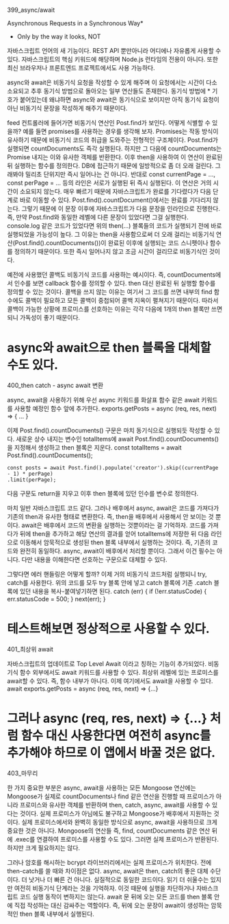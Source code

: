 399_async/await

Asynchronous Requests in a Synchronous Way*
* Only by the way it looks, NOT 

자바스크립트 언어의 새 기능이다. REST API 뿐만아니라 어디에나 자유롭게 사용할 수 있다. 자바스크립트의 핵심 키워드에 해당하며 Node.js 런타임의 전용이 아니다. 또한 최신 브라우저나 프론트엔드 프로젝트에서도 사용 가능하다. 

async와 await은 비동기식 요청을 작성할 수 있게 해주며 이 요청에서는 시간이 다소 소요되고 추후 동기식 방법으로 돌아오는 일부 연산들도 존재한다.
동기식 방법에 * 기호가 붙어있는데 왜냐하면 async와 await은 동기식으로 보이지만 아직 동기식 요청이 아닌 비동기식 문장을 작성하게 해주기 때문이다. 

feed 컨트롤러에 들어가면 비동기식 연산인 Post.find가 보인다. 어떻게 식별할 수 있을까? 
예를 들면 promises를 사용하는 경우를 생각해 보자. Promises는 작동 방식이 유사하기 때문에 비동기식 코드의 취급을 도와주는 전형적인 구조체이다. 
Post.find가 실행되면 countDocuments도 즉각 실행된다. 하지만 그 다음에 countDocuments는 Promise 내지는 이와 유사한 객체를 반환한다. 이후 then을 사용하여 이 연산이 완료된 뒤 실행하는 함수를 정의한다. DB에 접근하기 때문에 일방적으로 좀 더 오래 걸린다. 그래봐야 밀리초 단위지만 즉시 일어나는 건 아니다.
반대로 const currentPage = ..., const perPage = ... 등의 라인은 서로가 실행된 뒤 즉시 실행된다. 이 연산은 거의 시간이 소요되지 않는다. 매우 빠르기 때문에 자바스크립트가 완료를 기다렸다가 다음 단계로 바로 이동할 수 있다. Post.find().countDocument()에서는 완료를 기다리지 않는다. 그렇기 때문에 이 문장 이후에 자바스크립트가 다음 문장을 인라인으로 진행한다. 즉, 만약 Post.find와 동일한 레벨에 다른 문장이 있었다면 그걸 실행한다. console.log 같은 코드가 있었다면 위의 then(...) 블록들의 코드가 실행되기 전에 바로 실행되었을 가능성이 높다. 그 이유는 then을 사용함으로써 더 오래 걸리는 비동기식 연산(Post.find().countDocuments())이 완료된 이후에 실행되는 코드 스니펫이나 함수를 정의하기 때문이다. 또한 즉시 일어나지 않고 조금 시간이 걸리므로 비동기식인 것이다. 

예전에 사용했던 콜백도 비동기식 코드를 사용하는 예시이다. 즉, countDocuments에서 인수를 보면 callback 함수를 정의할 수 있다. then 대신 완료된 뒤 실행할 함수를 정의할 수 있는 것이다. 콜백을 쓰지 않는 이유는 여기서 그 코드를 쓰면 내부의 find 함수에도 콜백이 필요하고 모든 콜백이 중첩되어 콜백 지옥이 펼쳐지기 때문이다. 
따라서 콜백이 가능한 상황에 프로미스를 선호하는 이유는 각각 다음에 1개의 then 블록만 쓰면 되니 가독성이 좋기 때문이다.

async와 await으로 then 블록을 대체할 수도 있다.
============================================================================================
400_then catch - async await 변환

async, await을 사용하기 위해 우선 async 키워드를 화살표 함수 같은 await 키워드를 사용할 예정인 함수 앞에 추가한다.
    exports.getPosts = async (req, res, next) => { ... }

이제 Post.find().countDocuments() 구문은 마치 동기식으로 실행되듯 작성할 수 있다. 새로운 상수 내지는 변수인 totalItems에 await Post.find().countDocuments()을 지정해서 생성하고 then 블록은 지운다.
    const totalItems = await Post.find().countDocuments();

    const posts = await Post.find().populate('creator').skip((currentPage - 1) * perPage)
    .limit(perPage);
다음 구문도 return을 지우고 이후 then 블록에 있던 인수를 변수로 정의한다.

마치 일반 자바스크립트 코드 같다. 그러나 배후에서 async, await은 코드를 가져다가 기존의 then과 유사한 형태로 변환한다. 즉, then을 배후에서 사용해서 안 보이는 것 뿐이다.
await은 배후에서 코드의 변환을 실행하는 것뿐이라는 걸 기억하자. 코드를 가져다가 뒤에 then을 추가하고 해당 연산의 결과를 얻어 totalItems에 저장한 뒤 다음 라인으로 이동해서 암묵적으로 생성된 then 블록 내부에서 실행하는 것이다. 즉, 기존의 코드와 완전히 동일하다. async, await이 배후에서 처리할 뿐이다. 그래서 이건 필수는 아니다. 다만 내용을 이해한다면 선호하는 구문으로 대체할 수 있다.

그렇다면 에러 핸들링은 어떻게 할까? 이제 거의 비동기식 코드처럼 실행되니 try, catch를 사용한다. 위의 코드를 모두 try 블록 안에 넣고 catch 블록에 기존 .catch 블록에 있던 내용을 복사-붙여넣기하면 된다.
    catch (err) {
        if (!err.statusCode) {
            err.statusCode = 500;
        }
        next(err);
    }

테스트해보면 정상적으로 사용할 수 있다.
============================================================================================
401_최상위 await

자바스크립트의 업데이트로 Top Level Await 이라고 칭하는 기능이 추가되었다. 비동기식 함수 외부에서도 await 키워드를 사용할 수 있다. 최상위 레벨에 있는 프로미스를 await할 수 있다. 즉, 함수 내부가 아니다. 이제 여기에서도 await을 사용할 수 있다.
    await
    exports.getPosts = async (req, res, next) => {...}

그러나 async (req, res, next) => {...} 처럼 함수 대신 사용한다면 여전히 async를 추가해야 하므로 이 앱에서 바꿀 것은 없다.
============================================================================================
403_마무리

한 가지 중요한 부분은 async, await을 사용하는 모든 Mongoose 연산에는 Mongoose가 실제로 countDocuments나 find 같은 연산을 진행할 때 프로미스가 아니라 프로미스와 유사한 객체를 반환하며 then, catch, async, await를 사용할 수 있다는 것이다. 실제 프로미스가 아님에도 불구하고 Mongoose가 배후에서 지원하는 것이다. 실제 프로미스에서와 완벽히 동일한 방식으로 async, await을 사용하므로 크게 중요한 것은 아니다.
Mongoose의 연산들 즉, find, countDocuments 같은 연산 뒤에 .exec를 연결하여 프로미스를 사용할 수도 있다. 그러면 실제 프로미스가 반환된다. 하지만 크게 필요하지는 않다.

그러나 암호를 해시하는 bcrypt 라이브러리에서는 실제 프로미스가 위치한다. 전에 then-catch를 쓸 때와 차이점은 없다. async, await은 then, catch의 좋은 대체 수단이다. 더 낫거나 더 빠른 건 아니다. 실질적으로 동일한 코드이다. 읽기 더 쉬울수는 있지만 여전히 비동기식 단계라는 것을 기억하자. 이것 때문에 실행을 차단하거나 자바스크립트 코드 실행 동작이 변하지는 않는다. await 문 뒤에 오는 모든 코드를 then 블록 안에 직접 작성하는 대신 감싸주는 역할이다. 즉, 뒤에 오는 문장이 await이 생성하는 암묵적인 then 블록 내부에서 실행된다.